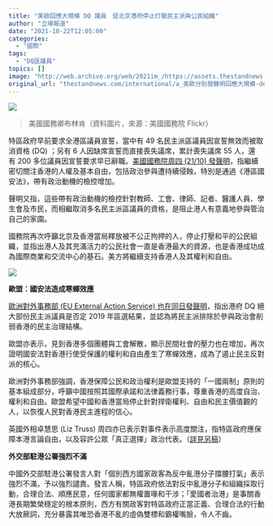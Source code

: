 ```yaml
---
title: "美歐回應大規模 DQ 議員　促北京港府停止打壓民主派與公民組織"
author: "立場報道"
date: "2021-10-22T12:05:00"
categories:
  - "國際"
tags:
  - "DQ區議員"
topics: []
image: "http://web.archive.org/web/2021im_/https://assets.thestandnews.com/media/photos/51163388221_3YX9D.png"
original_url: "thestandnews.com/international/a_美歐分別發聲明回應大規模-dq-議員-促北京港府停止打壓民主派與公民組織"
---
```

![](http://web.archive.org/web/2021im_/https://assets.thestandnews.com/media/photos/51163388221_3YX9D.png)
> 美國國務卿布林肯（資料圖片，來源：美國國務院 Flickr）

特區政府早前要求全港區議員宣誓，當中有 49 名民主派區議員因宣誓無效而被取消資格 (DQ) ；另有 6 人因缺席宣誓而直接喪失議席，累計喪失議席 55 人，還有 200 多位議員因宣誓要求早已辭職。[美國國務院周四 (21/10) 發聲明](http://web.archive.org/web/20211024045733/https://www.state.gov/on-the-continued-erosion-of-freedoms-in-hong-kong/)，指繼續密切關注香港的人權及基本自由，包括政治參與遭持續侵蝕，特別是通過《港區國安法》，帶有政治動機的檢控增加。

聲明又指，這些帶有政治動機的檢控針對教師、工會、律師、記者、醫護人員、學生會及市民，而相繼取消多名民主派區議員的資格，是阻止港人有意義地參與管治自己的家園。

國務院再次呼籲北京及香港當局釋放被不公正拘押的人，停止打壓和平的公民組織，並指出港人及其充滿活力的公民社會一直是香港最大的資源，也是香港成功成為國際商業和交流中心的基石。美方將繼續支持香港人及其權利和自由。

![](http://web.archive.org/web/2021im_/https://assets.thestandnews.com/media/photos/DQLINK.png)

**歐盟：國安法造成寒蟬效應**

[歐洲對外事務部 (EU External Action Service) 也在同日發聲明](http://web.archive.org/web/20211024045733/https://eeas.europa.eu/headquarters/headquarters-homepage/106025/hong-kong-statement-spokesperson-expulsion-democratically-elected-district-councillors-and_en)，指出港府 DQ 絕大部份民主派議員是否定 2019 年區選結果，並認為將民主派排除於參與政治會削弱香港的民主治理結構。

歐盟亦表示，見到香港多個團體與工會解散，顯示民間社會的壓力也在增加，再次證明國安法對香港行使受保護的權利和自由產生了寒蟬效應，成為了遏止民主反對派的核心。

歐洲對外事務部強調，香港保障公民和政治權利是歐盟支持的「一國兩制」原則的基本組成部分，呼籲中國按照其國際承諾和法律義務行事，尊重香港的高度自治、權利和自由。歐盟希望中國和香港當局停止針對捍衛權利、自由和民主價值觀的人，以恢復人民對香港民主進程的信心。

英國外相卓慧思 (Liz Truss) 周四亦已表示對事件表示高度關注，指特區政府應保障本港言論自由，以及容許公眾「真正選擇」政治代表。（[詳見另稿](../../society/%E8%8B%B1%E5%A4%96%E7%9B%B8%E5%8D%93%E6%85%A7%E6%80%9D-%E9%AB%98%E5%BA%A6%E9%97%9C%E6%B3%A8%E6%B8%AF-55-%E6%B0%91%E4%B8%BB%E6%B4%BE%E5%8D%80%E8%AD%B0%E5%93%A1%E8%A2%AB-dq-%E4%BF%83%E6%B8%AF%E5%BA%9C%E8%AE%93%E5%85%AC%E7%9C%BE%E7%9C%9F%E6%AD%A3%E9%81%B8%E6%93%87%E6%94%BF%E6%B2%BB%E4%BB%A3%E8%A1%A8)）

**外交部駐港公署強烈不滿**

中國外交部駐港公署發言人對「個別西方國家政客為反中亂港分子撐腰打氣」表示強烈不滿，予以強烈譴責。發言人稱，特區政府依法對反中亂港分子和組織採取行動，合理合法、順應民意，任何國家都無權置喙和干涉；「愛國者治港」是事關香港長期繁榮穩定的根本原則，西方有關政客對特區政府正當正義、合理合法的行動大放厥詞，充分暴露其唯恐香港不亂的虛偽雙標和霸權嘴臉，令人不齒。